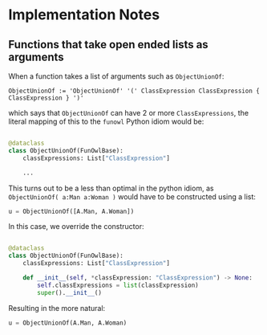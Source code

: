 # Implementation Notes
## Functions that take open ended lists as arguments
When a function takes a list of arguments such as `ObjectUnionOf`:

```
ObjectUnionOf := 'ObjectUnionOf' '(' ClassExpression ClassExpression { ClassExpression } ')' 
```

which says that `ObjectUnionOf` can have 2 or more `ClassExpressions`, the literal mapping of this to the `funowl` 
Python idiom would be:

```python

@dataclass
class ObjectUnionOf(FunOwlBase):
    classExpressions: List["ClassExpression"]

    ...
```

This turns out to be a less than optimal in the python idiom, as `ObjectUnionOf( a:Man a:Woman )` would have to
 be constructed using a list:

```python
u = ObjectUnionOf([A.Man, A.Woman])
```

In this case, we override the constructor:
```python

@dataclass
class ObjectUnionOf(FunOwlBase):
    classExpressions: List["ClassExpression"]

    def __init__(self, *classExpression: "ClassExpression") -> None:
        self.classExpressions = list(classExpression)
        super().__init__()
```

Resulting in the more natural:
```python
u = ObjectUnionOf(A.Man, A.Woman)
```